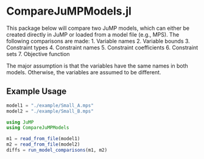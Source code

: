 # CompareJuMPModels.jl

This package below will compare two JuMP models, which can either be 
created directly in JuMP or loaded from a model file (e.g., MPS). 
The following comparisons are made:
    1. Variable names
    2. Variable bounds
    3. Constraint types
    4. Constraint names
    5. Constraint coefficients
    6. Constraint sets
    7. Objective function

The major assumption is that the variables have the same names in both models.
Otherwise, the variables are assumed to be different.

## Example Usage
```julia
model1 = "./example/Small_A.mps"
model2 = "./example/Small_B.mps"

using JuMP
using CompareJuMPModels

m1 = read_from_file(model1)
m2 = read_from_file(model2)
diffs = run_model_comparisons(m1, m2)
```
